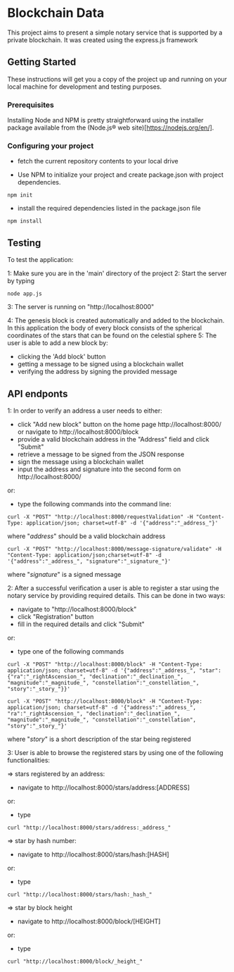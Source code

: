 # Blockchain Data

This project aims to present a simple notary service that is supported by a private blockchain.
It was created using the express.js framework

## Getting Started

These instructions will get you a copy of the project up and running on your local machine for development and testing purposes.

### Prerequisites

Installing Node and NPM is pretty straightforward using the installer package available from the (Node.js® web site)[https://nodejs.org/en/].

### Configuring your project

- fetch the current repository contents to your local drive

- Use NPM to initialize your project and create package.json with project dependencies.
```
npm init
```

- install the required dependencies listed in the package.json file

```
npm install
```


## Testing

To test the application:

1: Make sure you are in the 'main' directory of the project
2: Start the server by typing
```
node app.js
```
3: The server is running on "http://localhost:8000"

4: The genesis block is created automatically and added to the blockchain.
   In this application the body of every block consists of the spherical coordinates
   of the stars that can be found on the celestial sphere
5: The user is able to add a new block by:

- clicking the 'Add block' button
- getting a message to be signed using a blockchain wallet
- verifying the address by signing the provided message

## API endponts

1: In order to verify an address a user needs to either:

- click "Add new block" button on the home page http://localhost:8000/
 or navigate to http://localhost:8000/block
- provide a valid blockchain address in the "Address" field and click "Submit"
- retrieve a message to be signed from the JSON response
- sign the message using a blockchain wallet
- input the address and signature into the second form on http://localhost:8000/

or:

- type the following commands into the command line:

```
curl -X "POST" "http://localhost:8000/requestValidation" -H "Content-Type: application/json; charset=utf-8" -d '{"address":"_address_"}'

```
where "_address_" should be a valid blockchain address

```
curl -X "POST" "http://localhost:8000/message-signature/validate" -H "Content-Type: application/json;charset=utf-8" -d '{"address":"_address_", "signature":"_signature_"}'

```
where "_signature_" is a signed message

2: After a successful verification a user is able to register a star using the notary service
by providing required details. This can be done in two ways:

- navigate to "http://localhost:8000/block"
- click "Registration" button
- fill in the required details and click "Submit"

or:

- type one of the following commands

```
curl -X "POST" "http://localhost:8000/block" -H "Content-Type: application/json; charset=utf-8" -d '{"address":"_address_", "star":{"ra":"_rightAscension_", "declination":"_declination_", "magnitude":"_magnitude_", "constellation":"_constellation_", "story":"_story_"}}'
```

```
curl -X "POST" "http://localhost:8000/block" -H "Content-Type: application/json; charset=utf-8" -d '{"address":"_address_", "ra":"_rightAscension_", "declination":"_declination_", "magnitude":"_magnitude_", "constellation":"_constellation", "story":"_story_"}'
```

where "_story_" is a short description of the star being registered

3: User is able to browse the registered stars by using one of the following functionalities:

=> stars registered by an address:
- navigate to http://localhost:8000/stars/address:[ADDRESS]

or:
- type
```
curl "http://localhost:8000/stars/address:_address_"

```

=> star by hash number:
- navigate to http://localhost:8000/stars/hash:[HASH]

or:
- type
```
curl "http://localhost:8000/stars/hash:_hash_"
```

=> star by block height
- navigate to http://localhost:8000/block/[HEIGHT]

or:
- type
```
curl "http://localhost:8000/block/_height_"
```
